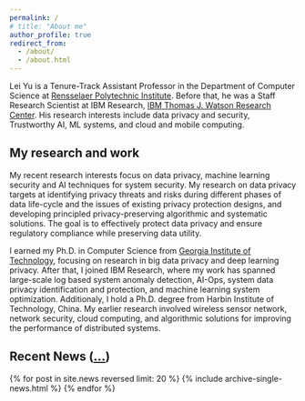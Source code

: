 ```yaml
---
permalink: /
# title: "About me"
author_profile: true
redirect_from: 
  - /about/
  - /about.html
---
```


Lei Yu is a Tenure-Track Assistant Professor in the Department of Computer Science at [Rensselaer Polytechnic Institute](https://www.rpi.edu/). Before that, he was a Staff Research Scientist at IBM Research, [IBM Thomas J. Watson Research Center](https://research.ibm.com/labs/watson/). His research interests include data privacy and security, Trustworthy AI, ML systems, and cloud and mobile computing.

<!-- **To prospective graduate students**: Multiple Ph.D student (RA) positions are available. I am looking for self-motivated students who have strong interests in data privacy/system security, Trustworthy AI, exploiting and optimizing machine learning systems, starting in Fall 2024. If you are interested, drop me an e-mail with your CV and transcripts, and also please apply [here](https://admissions.rpi.edu/graduate/masters-and-phd-applicants) and mention my name in your application. -->


## My research and work
My recent research interests focus on data privacy, machine learning security and AI techniques for system security. My research on data privacy targets at identifying privacy threats and risks during different phases of data life-cycle and the issues of existing privacy protection designs, and developing principled privacy-preserving algorithmic and systematic solutions. The goal is to effectively protect data privacy and ensure regulatory compliance while preserving data utility.

I earned my Ph.D. in Computer Science from [Georgia Institute of Technology](https://www.gatech.edu/), focusing on research in big data privacy and deep learning privacy. After that, I joined IBM Research, where my work has spanned large-scale log based system anomaly detection, AI-Ops, system data privacy identification and protection, and machine learning system optimization. Additionaly, I hold a Ph.D. degree from Harbin Institute of Technology, China. My earlier research involved wireless sensor network, network security, cloud computing, and algorithmic solutions for improving the performance of distributed systems.

 
## Recent News ([...](/news/))
<div class="grid__wrapper">
  {% for post in site.news reversed limit: 20 %}
     {% include archive-single-news.html %}
  {% endfor %}
</div>

 
